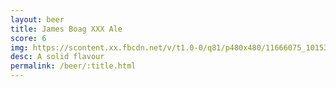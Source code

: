 ```yaml
---
layout: beer
title: James Boag XXX Ale
score: 6
img: https://scontent.xx.fbcdn.net/v/t1.0-0/q81/p480x480/11666075_10153438034333745_2014329694046827935_n.jpg?oh=55c9e2da5fcb79980b6e3bb310350b4f&oe=588220B2
desc: A solid flavour
permalink: /beer/:title.html
---
```


